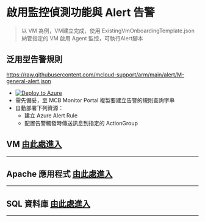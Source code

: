 # 啟用監控偵測功能與 Alert 告警
> 以 VM 為例，VM建立完成，使用 ExistingVmOnboardingTemplate.json 納管指定的 VM 啟用 Agent 監控，可執行Alert腳本

## 泛用型告警規則
https://raw.githubusercontent.com/mcloud-support/arm/main/alert/M-general-alert.json
* [![Deploy to Azure](https://docs.microsoft.com/en-us/azure/templates/media/deploy-to-azure.svg)](https://portal.azure.com/#create/Microsoft.Template/uri/https%3A%2F%2Fraw.githubusercontent.com%2Fmcloud-support%2Farm%2Fmain%2Falert%2FM-general-alert.json)
* 需先備妥，至 MCB Monitor Portal 複製要建立告警的規則查詢字串
* 自動部署下列資源：
    * 建立 Azure Alert Rule
    * 配置告警觸發時傳送訊息到指定的 ActionGroup
## VM [由此處進入](https://github.com/mcloud-support/arm/tree/main/alert/vm/README.md)
---
## Apache 應用程式 [由此處進入](https://github.com/mcloud-support/arm/tree/main/alert/apache/README.md)
---
## SQL 資料庫 [由此處進入](https://github.com/mcloud-support/arm/tree/main/alert/sqlserver/README.md)
---